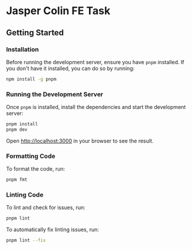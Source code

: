 # Jasper Colin FE Task

## Getting Started

### Installation

Before running the development server, ensure you have `pnpm` installed. If you don't have it installed, you can do so by running:

```sh
npm install -g pnpm
```

### Running the Development Server

Once `pnpm` is installed, install the dependencies and start the development server:

```sh
pnpm install
pnpm dev
```

Open <a href="http://localhost:3000" target="_blank">http://localhost:3000</a> in your browser to see the result.

### Formatting Code

To format the code, run:

```sh
pnpm fmt
```

### Linting Code

To lint and check for issues, run:

```sh
pnpm lint
```

To automatically fix linting issues, run:

```sh
pnpm lint --fix
```

